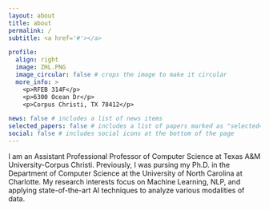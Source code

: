 ```yaml
---
layout: about
title: about
permalink: /
subtitle: <a href='#'></a>

profile:
  align: right
  image: ZHL.PNG
  image_circular: false # crops the image to make it circular
  more_info: >
    <p>RFEB 314F</p>
    <p>6300 Ocean Dr</p>
    <p>Corpus Christi, TX 78412</p>

news: false # includes a list of news items
selected_papers: false # includes a list of papers marked as "selected={true}"
social: false # includes social icons at the bottom of the page
---
```


I am an Assistant Professional Professor of Computer Science at Texas A&M University-Corpus Christi. Previously, I was pursing my Ph.D. in the Department of Computer Science at the University of North Carolina at Charlotte. My research interests focus on Machine Learning, NLP, and applying state-of-the-art AI techniques to analyze various modalities of data.
